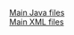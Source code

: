 [Main Java files](https://github.com/DroidFreak32/MADLabApps/tree/b07_email_intent/app/src/main/java/com/example/student/mad_labapp)  
[Main XML files](https://github.com/DroidFreak32/MADLabApps/tree/b07_email_intent/app/src/main/res/layout)  
